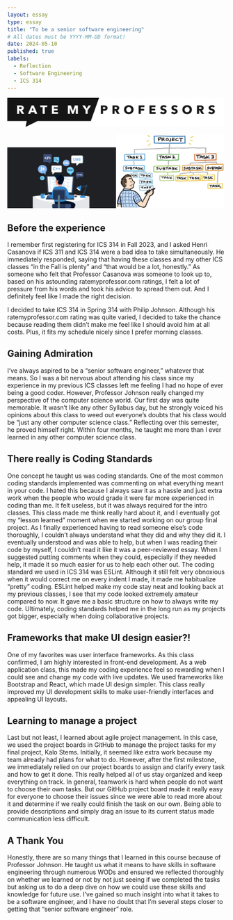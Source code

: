 ```yaml
---
layout: essay
type: essay
title: "To be a senior software engineering"
# All dates must be YYYY-MM-DD format!
date: 2024-05-10
published: true
labels:
  - Reflection
  - Software Engineering
  - ICS 314
---
```


<pre><img width="500px" class="rounded float-start pe-4" src="../img/RateMyProfessorsLogo.svg.png"></pre>
<pre><img width="250px" class="rounded float-start pe-4" src="../img/sse.jpg"><img width="250px" class="rounded float-start pe-4" src="../img/AssignTasks.png"></pre>

  
## Before the experience
<p>I remember first registering for ICS 314 in Fall 2023, and I asked Henri Casanova if ICS 311 and ICS 314 were a bad idea to take simultaneously. He immediately responded, saying that having these classes and my other ICS classes “in the Fall is plenty” and “that would be a lot, honestly.” As someone who felt that Professor Casanova was someone to look up to, based on his astounding ratemyprofessor.com ratings, I felt a lot of pressure from his words and took his advice to spread them out. And I definitely feel like I made the right decision.

I decided to take ICS 314 in Spring 314 with Philip Johnson. Although his ratemyprofessor.com rating was quite varied, I decided to take the chance because reading them didn’t make me feel like I should avoid him at all costs. Plus, it fits my schedule nicely since I prefer morning classes.</p>

## Gaining Admiration
<p>I’ve always aspired to be a “senior software engineer,” whatever that means. So I was a bit nervous about attending his class since my experience in my previous ICS classes left me feeling I had no hope of ever being a good coder. However, Professor Johnson really changed my perspective of the computer science world. Our first day was quite memorable. It wasn’t like any other Syllabus day, but he strongly voiced his opinions about this class to weed out everyone’s doubts that his class would be “just any other computer science class.” Reflecting over this semester, he proved himself right. Within four months, he taught me more than I ever learned in any other computer science class.</p>

## There really is Coding Standards
<p>One concept he taught us was coding standards. One of the most common coding standards implemented was commenting on what everything meant in your code. I hated this because I always saw it as a hassle and just extra work when the people who would grade it were far more experienced in coding than me. It felt useless, but it was always required for the intro classes. This class made me think really hard about it, and I eventually got my “lesson learned” moment when we started working on our group final project. As I finally experienced having to read someone else’s code thoroughly, I couldn’t always understand what they did and why they did it. I eventually understood and was able to help, but when I was reading their code by myself, I couldn’t read it like it was a peer-reviewed essay. When I suggested putting comments when they could, especially if they needed help, it made it so much easier for us to help each other out. The coding standard we used in ICS 314 was ESLint. Although it still felt very obnoxious when it would correct me on every indent I made, it made me habitualize “pretty” coding. ESLint helped make my code stay neat and looking back at my previous classes, I see that my code looked extremely amateur compared to now. It gave me a basic structure on how to always write my code. Ultimately, coding standards helped me in the long run as my projects got bigger, especially when doing collaborative projects.</p>

## Frameworks that make UI design easier?!
<p>One of my favorites was user interface frameworks. As this class confirmed, I am highly interested in front-end development. As a web application class, this made my coding experience feel so rewarding when I could see and change my code with live updates. We used frameworks like Bootstrap and React, which made UI design simpler. This class really improved my UI development skills to make user-friendly interfaces and appealing UI layouts.</p>

## Learning to manage a project
<p>Last but not least, I learned about agile project management. In this case, we used the project boards in GitHub to manage the project tasks for my final project, Kalo Stems. Initially, it seemed like extra work because my team already had plans for what to do. However, after the first milestone, we immediately relied on our project boards to assign and clarify every task and how to get it done. This really helped all of us stay organized and keep everything on track. In general, teamwork is hard when people do not want to choose their own tasks. But our GitHub project board made it really easy for everyone to choose their issues since we were able to read more about it and determine if we really could finish the task on our own. Being able to provide descriptions and simply drag an issue to its current status made communication less difficult.</p>

## A Thank You
<p>Honestly, there are so many things that I learned in this course because of Professor Johnson. He taught us what it means to have skills in software engineering through numerous WODs and ensured we reflected thoroughly on whether we learned or not by not just seeing if we completed the tasks but asking us to do a deep dive on how we could use these skills and knowledge for future use. I’ve gained so much insight into what it takes to be a software engineer, and I have no doubt that I’m several steps closer to getting that “senior software engineer” role.</p>
